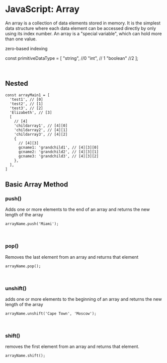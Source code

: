 # JavaScript: Array

An array is a collection of data elements stored in memory. It is the simplest data structure where each data element can be accessed directly by only using its index number. An array is a "special variable", which can hold more than one value.

zero-based indexing

const primitiveDataType = [
    "string", //0
    "int", // 1
    "boolean" //2
];

<br>

## Nested
```
const arrayMain1 = [
  'test1', // [0]
  'test2', // [1]
  'test3', // [2]
  'Elizabeth', // [3]
  [
    // [4]
    'childarray1', // [4][0]
    'childarray2', // [4][1]
    'childarray3', // [4][2]
    {
      // [4][3]
      gcname1: 'grandchild1', // [4][3][0]
      gcname2: 'grandchild2', // [4][3][1]
      gcname3: 'grandchild3', // [4][3][2]
    },
  ],
]
```

## Basic Array Method
### push()
Adds one or more elements to the end of an array and returns the new length of the array

`arrayName.push('Miami');`

<br>

### pop()
Removes the last element from an array and returns that element

`arrayName.pop();`

<br>

### unshift()
adds one or more elements to the beginning of an array and returns the new length of the array

`arrayName.unshift('Cape Town', 'Moscow');`

<br>

### shift()
removes the first element from an array and returns that element.

`arrayName.shift();`


